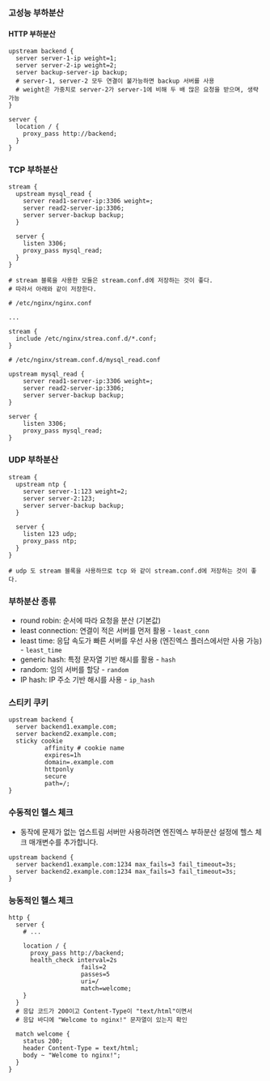 ### 고성능 부하분산

#### HTTP 부하분산
```shell
upstream backend {
  server server-1-ip weight=1;
  server server-2-ip weight=2;
  server backup-server-ip backup;
  # server-1, server-2 모두 연결이 불가능하면 backup 서버를 사용
  # weight은 가중치로 server-2가 server-1에 비해 두 배 많은 요청을 받으며, 생략 가능
}

server {
  location / {
    proxy_pass http://backend;
  }
}
```

### TCP 부하분산

```shell
stream {
  upstream mysql_read {
    server read1-server-ip:3306 weight=;
    server read2-server-ip:3306;
    server server-backup backup;
  }
  
  server {
    listen 3306;
    proxy_pass mysql_read;
  }
}

# stream 블록을 사용한 모듈은 stream.conf.d에 저장하는 것이 좋다.
# 따라서 아래와 같이 저장한다.
```

```shell
# /etc/nginx/nginx.conf

...

stream {
  include /etc/nginx/strea.conf.d/*.conf;
}

# /etc/nginx/stream.conf.d/mysql_read.conf

upstream mysql_read {
    server read1-server-ip:3306 weight=;
    server read2-server-ip:3306;
    server server-backup backup;
}
  
server {
    listen 3306;
    proxy_pass mysql_read;
}
```

### UDP 부하분산

```shell
stream {
  upstream ntp {
    server server-1:123 weight=2;
    server server-2:123;
    server server-backup backup;
  }
  
  server {
    listen 123 udp;
    proxy_pass ntp;
  }
}

# udp 도 stream 블록을 사용하므로 tcp 와 같이 stream.conf.d에 저장하는 것이 좋다. 
```

### 부하분산 종류

- round robin: 순서에 따라 요청을 분산 (기본값)
- least connection: 연결이 적은 서버를 먼저 활용 - `least_conn`
- least time: 응답 속도가 빠른 서버를 우선 사용 (엔진엑스 플러스에서만 사용 가능) - `least_time`
- generic hash: 특정 문자열 기반 해시를 활용 - `hash`
- random: 임의 서버를 할당 - `random`
- IP hash: IP 주소 기반 해시를 사용 - `ip_hash`

### 스티키 쿠키

```shell
upstream backend {
  server backend1.example.com;
  server backend2.example.com;
  sticky cookie
          affinity # cookie name
          expires=1h
          domain=.example.com
          httponly
          secure
          path=/;
}
```

### 수동적인 헬스 체크

- 동작에 문제가 없는 업스트림 서버만 사용하려면 엔진엑스 부하분산 설정에 헬스 체크 매개변수를 추가합니다.

```shell
upstream backend {
  server backend1.example.com:1234 max_fails=3 fail_timeout=3s;
  server backend2.example.com:1234 max_fails=3 fail_timeout=3s;
}
```

### 능동적인 헬스 체크

```shell
http {
  server {
    # ...
    
    location / {
      proxy_pass http://backend;
      health_check interval=2s
                    fails=2
                    passes=5
                    uri=/
                    match=welcome;
    }
  }
  # 응답 코드가 200이고 Content-Type이 "text/html"이면서
  # 응답 바디에 "Welcome to nginx!" 문자열이 있는지 확인
  
  match welcome {
    status 200;
    header Content-Type = text/html;
    body ~ "Welcome to nginx!";
  }
}
```